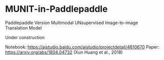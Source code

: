 # MUNIT-in-Paddlepaddle
Paddlepaddle Version Multimodal UNsupervised Image-to-image Translation Model

Under construction

Notebook: https://aistudio.baidu.com/aistudio/projectdetail/4610670
Paper: https://arxiv.org/abs/1804.04732 (Xun Huang et al., 2018) 
